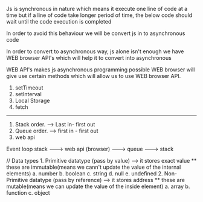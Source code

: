 Js is synchronous in nature
which means it execute one line of code at a time
but if a line of code take longer period of time, the below code should wait until the code execution is completed

In order to avoid this behaviour we will be convert js in to asynchronous code


In order to convert to asynchronous way, js alone isn't enough
we have WEB browser API's which will help it to convert into asynchronous

WEB API's makes js asynchronous programming possible
WEB browser will give use certain methods which will allow us to use WEB browser API.

1. setTimeout
2. setInterval
3. Local Storage
4. fetch

-----------------------------------------
1. Stack order. --> Last in- first out
2. Queue order. --> first in - first out
3. web api

Event loop
 stack ---> web api (browser) ---> queue ---> stack





 // Data types
    1. Primitive datatype (pass by value) --> it stores exact value
    ** these are immutable(means we cann't update the value of the internal elements)
        a. number
        b. boolean
        c. string
        d. null
        e. undefined
    2. Non-Primitive datatype (pass by reference) --> it stores address
    ** these are mutable(means we can update the value of the inside element)
        a. array
        b. function
        c. object
